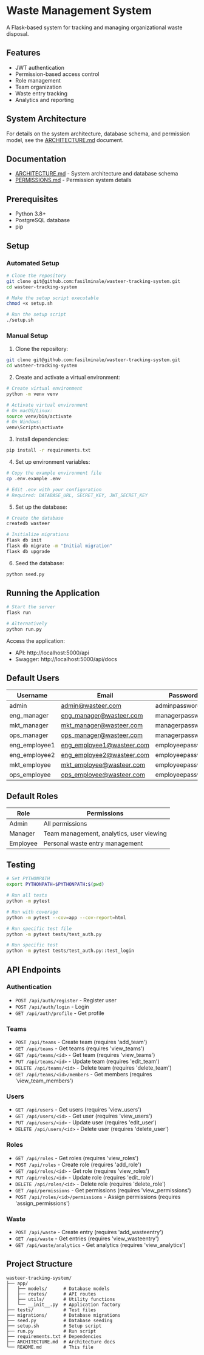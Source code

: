 # Waste Management System

A Flask-based system for tracking and managing organizational waste disposal.

## Features

- JWT authentication
- Permission-based access control
- Role management
- Team organization
- Waste entry tracking
- Analytics and reporting

## System Architecture

For details on the system architecture, database schema, and permission model, see the [ARCHITECTURE.md](ARCHITECTURE.md) document.

## Documentation

- [ARCHITECTURE.md](ARCHITECTURE.md) - System architecture and database schema
- [PERMISSIONS.md](PERMISSIONS.md) - Permission system details

## Prerequisites

- Python 3.8+
- PostgreSQL database
- pip

## Setup

### Automated Setup

```bash
# Clone the repository
git clone git@github.com:fasilminale/wasteer-tracking-system.git
cd wasteer-tracking-system

# Make the setup script executable
chmod +x setup.sh

# Run the setup script
./setup.sh
```

### Manual Setup

1. Clone the repository:
```bash
git clone git@github.com:fasilminale/wasteer-tracking-system.git
cd wasteer-tracking-system
```

2. Create and activate a virtual environment:
```bash
# Create virtual environment
python -m venv venv

# Activate virtual environment
# On macOS/Linux:
source venv/bin/activate
# On Windows:
venv\Scripts\activate
```

3. Install dependencies:
```bash
pip install -r requirements.txt
```

4. Set up environment variables:
```bash
# Copy the example environment file
cp .env.example .env

# Edit .env with your configuration
# Required: DATABASE_URL, SECRET_KEY, JWT_SECRET_KEY
```

5. Set up the database:
```bash
# Create the database
createdb wasteer

# Initialize migrations
flask db init
flask db migrate -m "Initial migration"
flask db upgrade
```

6. Seed the database:
```bash
python seed.py
```

## Running the Application

```bash
# Start the server
flask run

# Alternatively
python run.py
```

Access the application:
- API: http://localhost:5000/api
- Swagger: http://localhost:5000/api/docs

## Default Users

| Username     | Email                  | Password        | Role     | Team        |
|--------------|------------------------|-----------------|----------|-------------|
| admin        | admin@wasteer.com      | adminpassword   | Admin    | None        |
| eng_manager  | eng_manager@wasteer.com| managerpassword | Manager  | Engineering |
| mkt_manager  | mkt_manager@wasteer.com| managerpassword | Manager  | Marketing   |
| ops_manager  | ops_manager@wasteer.com| managerpassword | Manager  | Operations  |
| eng_employee1| eng_employee1@wasteer.com| employeepassword | Employee | Engineering |
| eng_employee2| eng_employee2@wasteer.com| employeepassword | Employee | Engineering |
| mkt_employee | mkt_employee@wasteer.com| employeepassword | Employee | Marketing   |
| ops_employee | ops_employee@wasteer.com| employeepassword | Employee | Operations  |

## Default Roles

| Role     | Permissions                                      |
|----------|--------------------------------------------------|
| Admin    | All permissions                                  |
| Manager  | Team management, analytics, user viewing         |
| Employee | Personal waste entry management                  |

## Testing

```bash
# Set PYTHONPATH
export PYTHONPATH=$PYTHONPATH:$(pwd)

# Run all tests
python -m pytest

# Run with coverage
python -m pytest --cov=app --cov-report=html

# Run specific test file
python -m pytest tests/test_auth.py

# Run specific test
python -m pytest tests/test_auth.py::test_login
```

## API Endpoints

### Authentication
- `POST /api/auth/register` - Register user
- `POST /api/auth/login` - Login
- `GET /api/auth/profile` - Get profile

### Teams
- `POST /api/teams` - Create team (requires 'add_team')
- `GET /api/teams` - Get teams (requires 'view_teams')
- `GET /api/teams/<id>` - Get team (requires 'view_teams')
- `PUT /api/teams/<id>` - Update team (requires 'edit_team')
- `DELETE /api/teams/<id>` - Delete team (requires 'delete_team')
- `GET /api/teams/<id>/members` - Get members (requires 'view_team_members')

### Users
- `GET /api/users` - Get users (requires 'view_users')
- `GET /api/users/<id>` - Get user (requires 'view_users')
- `PUT /api/users/<id>` - Update user (requires 'edit_user')
- `DELETE /api/users/<id>` - Delete user (requires 'delete_user')

### Roles
- `GET /api/roles` - Get roles (requires 'view_roles')
- `POST /api/roles` - Create role (requires 'add_role')
- `GET /api/roles/<id>` - Get role (requires 'view_roles')
- `PUT /api/roles/<id>` - Update role (requires 'edit_role')
- `DELETE /api/roles/<id>` - Delete role (requires 'delete_role')
- `GET /api/permissions` - Get permissions (requires 'view_permissions')
- `POST /api/roles/<id>/permissions` - Assign permissions (requires 'assign_permissions')

### Waste
- `POST /api/waste` - Create entry (requires 'add_wasteentry')
- `GET /api/waste` - Get entries (requires 'view_wasteentry')
- `GET /api/waste/analytics` - Get analytics (requires 'view_analytics')

## Project Structure

```
wasteer-tracking-system/
├── app/
│   ├── models/      # Database models
│   ├── routes/      # API routes
│   ├── utils/       # Utility functions
│   └── __init__.py  # Application factory
├── tests/           # Test files
├── migrations/      # Database migrations
├── seed.py          # Database seeding
├── setup.sh         # Setup script
├── run.py           # Run script
├── requirements.txt # Dependencies
├── ARCHITECTURE.md  # Architecture docs
└── README.md        # This file
```
